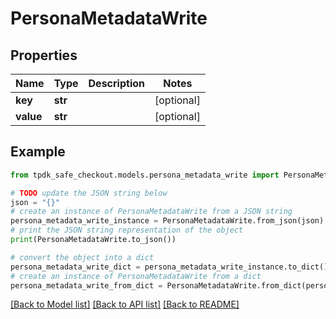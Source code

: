 # PersonaMetadataWrite



## Properties

Name | Type | Description | Notes
------------ | ------------- | ------------- | -------------
**key** | **str** |  | [optional] 
**value** | **str** |  | [optional] 

## Example

```python
from tpdk_safe_checkout.models.persona_metadata_write import PersonaMetadataWrite

# TODO update the JSON string below
json = "{}"
# create an instance of PersonaMetadataWrite from a JSON string
persona_metadata_write_instance = PersonaMetadataWrite.from_json(json)
# print the JSON string representation of the object
print(PersonaMetadataWrite.to_json())

# convert the object into a dict
persona_metadata_write_dict = persona_metadata_write_instance.to_dict()
# create an instance of PersonaMetadataWrite from a dict
persona_metadata_write_from_dict = PersonaMetadataWrite.from_dict(persona_metadata_write_dict)
```
[[Back to Model list]](../README.md#documentation-for-models) [[Back to API list]](../README.md#documentation-for-api-endpoints) [[Back to README]](../README.md)


